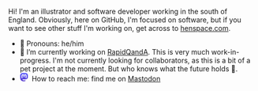 Hi!
I'm an illustrator and software developer working in the south of England.
Obviously, here on GitHub, I'm focused on software, but if you want to see other stuff I'm working on, get across to [henspace.com](https://henspace.com).

- 👦 Pronouns: he/him
- 🔨 I’m currently working on [RapidQandA](https://github.com/henspace/text2lesson). This is very much work-in-progress.
  I'm not currently looking for collaborators, as this is a bit of a pet project at the moment. But who knows what the future holds 😬.
- ![Mastodon purple logo](/images/mastodon-logo-purple_16.png) &nbsp;How to reach me: find me on [Mastodon](https://sunny.garden/@henspace)
